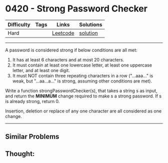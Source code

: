 # 0420 - Strong Password Checker

Difficulty  | Tags | Links | Solutions
----------- | ---- | ----- | -----
Hard |  | [Leetcode](https://leetcode.com/problems/strong-password-checker) | [solution](https://leetcode.com/problems/strong-password-checker/solution/)


-----------

<p>A password is considered strong if below conditions are all met:</p>

<ol>
<li> It has at least 6 characters and at most 20 characters. </li>
<li> It must contain at least one lowercase letter, at least one uppercase letter, and at least one digit. </li>
<li> It must NOT contain three repeating characters in a row ("...aaa..." is weak, but "...aa...a..." is strong, assuming other conditions are met). </li>
</ol>

<p>Write a function strongPasswordChecker(s), that takes a string s as input, and return the <b>MINIMUM</b> change required to make s a strong password. If s is already strong, return 0.</p>

<p>Insertion, deletion or replace of any one character are all considered as one change.</p>

-----------


## Similar Problems




## Thought:
